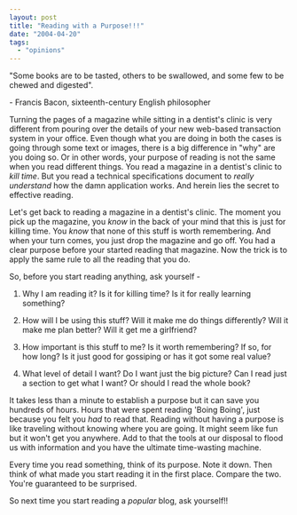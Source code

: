 ```yaml
---
layout: post
title: "Reading with a Purpose!!!"
date: "2004-04-20"
tags: 
  - "opinions"
---
```


"Some books are to be tasted, others to be swallowed, and some few to be chewed and digested".

\- Francis Bacon, sixteenth-century English philosopher

Turning the pages of a magazine while sitting in a dentist's clinic is very different from pouring over the details of your new web-based transaction system in your office. Even though what you are doing in both the cases is going through some text or images, there is a big difference in "why" are you doing so. Or in other words, your purpose of reading is not the same when you read different things. You read a magazine in a dentist's clinic to _kill time_. But you read a technical specifications document to _really understand_ how the damn application works. And herein lies the secret to effective reading.

Let's get back to reading a magazine in a dentist's clinic. The moment you pick up the magazine, you _know_ in the back of your mind that this is just for killing time. You _know_ that none of this stuff is worth remembering. And when your turn comes, you just drop the magazine and go off. You had a clear purpose before your started reading that magazine. Now the trick is to apply the same rule to all the reading that you do.

So, before you start reading anything, ask yourself -

1. Why I am reading it? Is it for killing time? Is it for really learning something?
    
2. How will I be using this stuff? Will it make me do things differently? Will it make me plan better? Will it get me a girlfriend?
    
3. How important is this stuff to me? Is it worth remembering? If so, for how long? Is it just good for gossiping or has it got some real value?
    
4. What level of detail I want? Do I want just the big picture? Can I read just a section to get what I want? Or should I read the whole book?
    

It takes less than a minute to establish a purpose but it can save you hundreds of hours. Hours that were spent reading 'Boing Boing', just because you felt you _had_ to read that. Reading without having a purpose is like traveling without knowing where you are going. It might seem like fun but it won't get you anywhere. Add to that the tools at our disposal to flood us with information and you have the ultimate time-wasting machine.

Every time you read something, think of its purpose. Note it down. Then think of what made you start reading it in the first place. Compare the two. You're guaranteed to be surprised.

So next time you start reading a _popular_ blog, ask yourself!!
